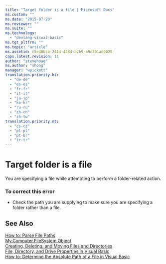 ```yaml
---
title: "Target folder is a file | Microsoft Docs"
ms.custom: ""
ms.date: "2015-07-20"
ms.reviewer: ""
ms.suite: ""
ms.technology: 
  - "devlang-visual-basic"
ms.tgt_pltfrm: ""
ms.topic: "article"
ms.assetid: c5e40bcb-2414-4484-b2b9-a9c391ad0029
caps.latest.revision: 11
author: "stevehoag"
ms.author: "shoag"
manager: "wpickett"
translation.priority.ht: 
  - "de-de"
  - "es-es"
  - "fr-fr"
  - "it-it"
  - "ja-jp"
  - "ko-kr"
  - "ru-ru"
  - "zh-cn"
  - "zh-tw"
translation.priority.mt: 
  - "cs-cz"
  - "pl-pl"
  - "pt-br"
  - "tr-tr"
---
```

# Target folder is a file
You are specifying a file while attempting to perform a folder-related action.  
  
### To correct this error  
  
-   Check the path you are supplying to make sure you are specifying a folder rather than a file.  
  
## See Also  
 [How to: Parse File Paths](http://msdn.microsoft.com/Library/c1bd99c9-8160-456a-b5ab-60a49139b923)   
 [My.Computer.FileSystem Object](/dotnet/visual-basic/language-reference/objects/my-computer-filesystem-object)   
 [Creating, Deleting, and Moving Files and Directories](/dotnet/visual-basic/developing-apps/programming/drives-directories-files/creating-deleting-and-moving-files-and-directories)   
 [File, Directory, and Drive Properties in Visual Basic](http://msdn.microsoft.com/en-us/131593e9-d1b0-4c89-9c03-ae8afc458829)   
 [How to: Determine the Absolute Path of a File in Visual Basic](http://msdn.microsoft.com/en-us/4c6769df-e9b9-4b69-bfdf-ce4cfbda30ff)